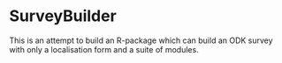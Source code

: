 # SurveyBuilder

This is an attempt to build an R-package which can build an ODK survey with only a localisation form and a suite of modules.